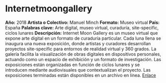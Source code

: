 # Internetmoongallery
**Año:** 2018
**Artista o Colectivo:** Manuel Minch
**Formato:** Museo virtual
**País:** España
**Palabras clave:** Arte digital, museo virtual, curaduría, site-specific, ciclos lunares
**Descripción:** Internet Moon Gallery es un museo virtual que expone arte digital en un formato de curaduría particular. Cada luna llena se inaugura una nueva exposición, donde artistas y curadores desarrollan proyectos site-specific para entornos de realidad virtual y 360 grados. La galería facilita la visualización de obras digitales en dispositivos personales, actuando como un espacio de exhibición y un formato de investigación. Las exposiciones están organizadas en función de ciclos lunares y se introducen mediante audiovisuales que contextualizan el proyecto. Las exposiciones terminadas están disponibles en un archivo en línea.
[Enlace](http://internetmoongallery.com/)
